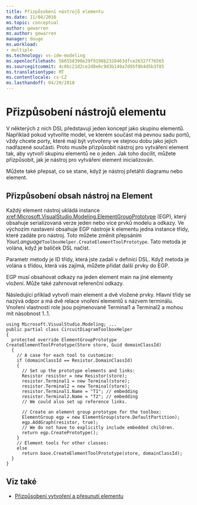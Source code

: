 ```yaml
---
title: Přizpůsobení nástrojů elementu
ms.date: 11/04/2016
ms.topic: conceptual
author: gewarren
ms.author: gewarren
manager: douge
ms.workload:
- multiple
ms.technology: vs-ide-modeling
ms.openlocfilehash: 566558390e29f9198b2328463dfce26327f76565
ms.sourcegitcommit: 4c0bc21d2ce2d8e6c9d3b149a7d95f0b4d5b3f85
ms.translationtype: MT
ms.contentlocale: cs-CZ
ms.lasthandoff: 04/20/2018
---
```

# <a name="customizing-element-tools"></a>Přizpůsobení nástrojů elementu
V některých z nich DSL představují jeden koncept jako skupinu elementů. Například pokud vytvoříte model, ve kterém součást má pevnou sadu portů, vždy chcete porty, které mají být vytvořeny ve stejnou dobu jako jejich nadřazené součásti. Proto musíte přizpůsobit nástroj pro vytváření element tak, aby vytvoří skupinu elementů ne o jeden. Jak toho docílit, můžete přizpůsobit, jak je nástroj pro vytváření element inicializován.

 Můžete také přepsat, co se stane, když je nástroj přetáhli diagramu nebo element.

## <a name="customizing-the-content-of-an-element-tool"></a>Přizpůsobení obsah nástroj na Element
 Každý element nástroj ukládá instance <xref:Microsoft.VisualStudio.Modeling.ElementGroupPrototype> (EGP), který obsahuje serializovaná verze jeden nebo více prvků modelu a odkazy. Ve výchozím nastavení obsahuje EGP nástroje k elementu jedna instance třídy, které zadáte pro nástroj. Toto můžete změnit přepsáním *YourLanguage*`ToolboxHelper.CreateElementToolPrototype`. Tato metoda je volána, když je balíček DSL načíst.

 Parametr metody je ID třídy, která jste zadali v definici DSL. Když metoda je volána s třídou, která vás zajímá, můžete přidat další prvky do EGP.

 EGP musí obsahovat odkazy na jeden element main na jiné elementy vložení. Může také zahrnovat referenční odkazy.

 Následující příklad vytvoří main element a dvě vložené prvky. Hlavní třídy se nazývá odpor a má dvě relace vnoření elementů s názvem terminálu. Vnoření vlastnosti role jsou pojmenované Terminal1 a Terminal2 a mohou mít násobnost 1..1.

```
using Microsoft.VisualStudio.Modeling; ...
public partial class CircuitDiagramToolboxHelper
{
  protected override ElementGroupPrototype    CreateElementToolPrototype(Store store, Guid domainClassId)
  {
    // A case for each tool to customize:
    if (domainClassId == Resistor.DomainClassId)
    {
      // Set up the prototype elements and links:
      Resistor resistor = new Resistor(store);
      resistor.Terminal1 = new Terminal(store);
      resistor.Terminal2 = new Terminal(store);
      resistor.Terminal1.Name = "T1"; // embedding
      resistor.Terminal2.Name = "T2"; // embedding
      // We could also set up reference links.

      // Create an element group prototype for the toolbox:
      ElementGroup egp = new ElementGroup(store.DefaultPartition);
      egp.AddGraph(resistor, true);
      // We do not have to explicitly include embedded children.
      return egp.CreatePrototype();
    }
    // Element tools for other classes:
    else
      return base.CreateElementToolPrototype(store, domainClassId);
  }
}
```

## <a name="see-also"></a>Viz také

- [Přizpůsobení vytvoření a přesunutí elementu](../modeling/customizing-element-creation-and-movement.md)